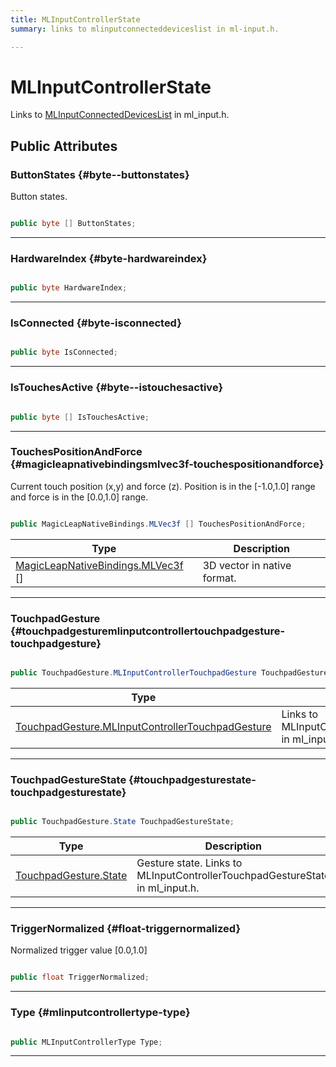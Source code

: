 ```yaml
---
title: MLInputControllerState
summary: links to mlinputconnecteddeviceslist in ml-input.h. 

---
```


# MLInputControllerState




Links to [MLInputConnectedDevicesList](/unity-api/api/UnityEngine.XR.MagicLeap/InputSubsystem/Extensions/Controller/NativeBindings/UnityEngine.XR.MagicLeap.InputSubsystem.Extensions.Controller.NativeBindings.MLInputConnectedDevicesList.md) in ml&#95;input.h.   





## Public Attributes

### ButtonStates {#byte--buttonstates}

Button states. 

```csharp

public byte [] ButtonStates;

```






-----------

### HardwareIndex {#byte-hardwareindex}

```csharp

public byte HardwareIndex;

```






-----------

### IsConnected {#byte-isconnected}

```csharp

public byte IsConnected;

```






-----------

### IsTouchesActive {#byte--istouchesactive}

```csharp

public byte [] IsTouchesActive;

```






-----------

### TouchesPositionAndForce {#magicleapnativebindingsmlvec3f-touchespositionandforce}

Current touch position (x,y) and force (z). Position is in the [-1.0,1.0] range and force is in the [0.0,1.0] range. 

```csharp

public MagicLeapNativeBindings.MLVec3f [] TouchesPositionAndForce;

```

| Type | Description  | 
|--|--|
| [MagicLeapNativeBindings.MLVec3f](/unity-api/api/UnityEngine.XR.MagicLeap.Native/MagicLeapNativeBindings/UnityEngine.XR.MagicLeap.Native.MagicLeapNativeBindings.MLVec3f.md) [] | 3D vector in native format.  |





-----------

### TouchpadGesture {#touchpadgesturemlinputcontrollertouchpadgesture-touchpadgesture}

```csharp

public TouchpadGesture.MLInputControllerTouchpadGesture TouchpadGesture;

```

| Type | Description  | 
|--|--|
| [TouchpadGesture.MLInputControllerTouchpadGesture](/unity-api/api/UnityEngine.XR.MagicLeap/InputSubsystem/Extensions/TouchpadGesture/UnityEngine.XR.MagicLeap.InputSubsystem.Extensions.TouchpadGesture.MLInputControllerTouchpadGesture.md) | Links to MLInputConnectedDevicesList in ml&#95;input.h.  |





-----------

### TouchpadGestureState {#touchpadgesturestate-touchpadgesturestate}

```csharp

public TouchpadGesture.State TouchpadGestureState;

```

| Type | Description  | 
|--|--|
| [TouchpadGesture.State](/unity-api/api/UnityEngine.XR.MagicLeap/InputSubsystem/Extensions/TouchpadGesture/UnityEngine.XR.MagicLeap.InputSubsystem.Extensions.TouchpadGesture.md#enums-state) | Gesture state. Links to MLInputControllerTouchpadGestureState in ml&#95;input.h.  |





-----------

### TriggerNormalized {#float-triggernormalized}

Normalized trigger value [0.0,1.0] 

```csharp

public float TriggerNormalized;

```






-----------

### Type {#mlinputcontrollertype-type}

```csharp

public MLInputControllerType Type;

```






-----------


